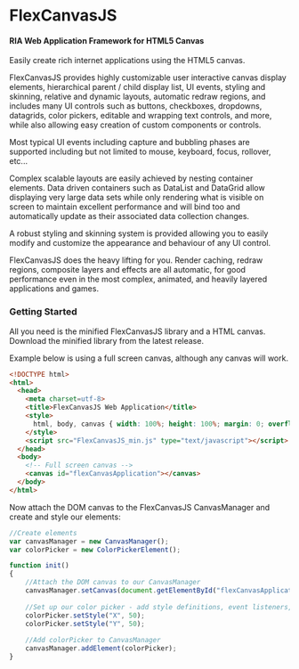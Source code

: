# FlexCanvasJS

#### RIA Web Application Framework for HTML5 Canvas ####

Easily create rich internet applications using the HTML5 canvas.

FlexCanvasJS provides highly customizable user interactive canvas display elements, hierarchical parent / child display list, UI events, styling and skinning, relative and dynamic layouts, automatic redraw regions, and includes many UI controls such as buttons, checkboxes, dropdowns, datagrids, color pickers, editable and wrapping text controls, and more, while also allowing easy creation of custom components or controls.

Most typical UI events including capture and bubbling phases are supported including but not limited to mouse, keyboard, focus, rollover, etc... 

Complex scalable layouts are easily achieved by nesting container elements. Data driven containers such as DataList and DataGrid allow displaying very large data sets while only rendering what is visible on screen to maintain excellent performance and will bind too and automatically update as their associated data collection changes. 

A robust styling and skinning system is provided allowing you to easily modify and customize the appearance and behaviour of any UI control. 

FlexCanvasJS does the heavy lifting for you. Render caching, redraw regions, composite layers and effects are all automatic, for good performance  even in the most complex, animated, and heavily layered applications and games. 

### Getting Started ###

All you need is the minified FlexCanvasJS library and a HTML canvas.
Download the minified library from the latest release. 

Example below is using a full screen canvas, although any canvas will work.
  
```html
<!DOCTYPE html>
<html>
  <head>
    <meta charset=utf-8>
    <title>FlexCanvasJS Web Application</title>
    <style>
      html, body, canvas { width: 100%; height: 100%; margin: 0; overflow: hidden; }
    </style>
    <script src="FlexCanvasJS_min.js" type="text/javascript"></script> 
  </head>
  <body>
    <!-- Full screen canvas -->
    <canvas id="flexCanvasApplication"></canvas>
  </body>
</html>
```
Now attach the DOM canvas to the FlexCanvasJS CanvasManager and create and style our elements:

```javascript
//Create elements
var canvasManager = new CanvasManager();
var colorPicker = new ColorPickerElement();

function init()
{
	//Attach the DOM canvas to our CanvasManager
	canvasManager.setCanvas(document.getElementById("flexCanvasApplication"));
	
	//Set up our color picker - add style definitions, event listeners, etc.
	colorPicker.setStyle("X", 50);
	colorPicker.setStyle("Y", 50);
	
	//Add colorPicker to CanvasManager
	canvasManager.addElement(colorPicker);
}
```
